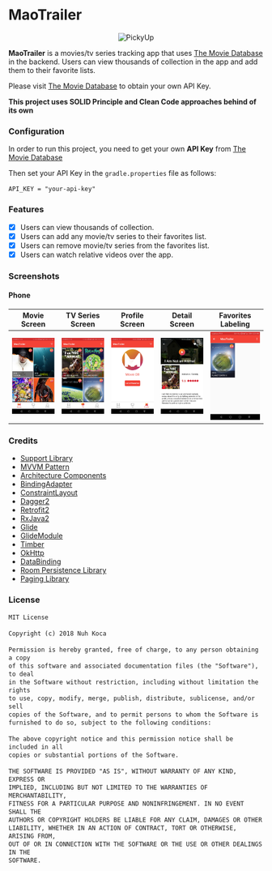 # MaoTrailer

<p align="center"><img src="https://github.com/nuhkoca/mao-trailer-app/blob/master/app/src/main/res/mipmap-xxxhdpi/ic_launcher.png" alt="PickyUp" height="200px"></p>


**MaoTrailer** is a movies/tv series tracking app that uses [The Movie Database](https://api.themoviedb.org) in the backend. Users can view thousands of collection in the app and add them to their favorite lists.

Please visit [The Movie Database](https://api.themoviedb.org) to obtain your own API Key.

**This project uses SOLID Principle and Clean Code approaches behind of its own**

### Configuration

In order to run this project, you need to get your own **API Key** from [The Movie Database](https://api.themoviedb.org)

Then set your API Key in the `gradle.properties` file as follows:

    API_KEY = "your-api-key"

### Features

- [x] Users can view thousands of collection.
- [x] Users can add any movie/tv series to their favorites list.
- [x] Users can remove movie/tv series from the favorites list.
- [x] Users can watch relative videos over the app.

### Screenshots

#### Phone

Movie Screen            |  TV Series Screen |  Profile Screen | Detail Screen  | Favorites Labeling
:-------------------------:|:-------------------------:|:-------------------------:|:-------------------------:|:-------------------------:
![](art/1.jpg)  |  ![](art/2.jpg) |  ![](art/3.jpg) | ![](art/4.jpg)   |  ![](art/5.jpg)


### Credits

* [Support Library](https://developer.android.com/topic/libraries/support-library/)
* [MVVM Pattern](https://github.com/googlesamples/android-architecture)
* [Architecture Components](https://developer.android.com/topic/libraries/architecture/)
* [BindingAdapter](https://developer.android.com/reference/android/databinding/BindingAdapter.html)
* [ConstraintLayout](https://developer.android.com/training/constraint-layout/)
* [Dagger2](https://github.com/google/dagger)
* [Retrofit2](https://github.com/square/retrofit)
* [RxJava2](https://github.com/ReactiveX/RxJava)
* [Glide](https://github.com/bumptech/glide)
* [GlideModule](http://bumptech.github.io/glide/doc/generatedapi.html#availability)
* [Timber](https://github.com/JakeWharton/timber)
* [OkHttp](https://github.com/square/okhttp)
* [DataBinding](https://developer.android.com/topic/libraries/data-binding/index.html)
* [Room Persistence Library](https://github.com/googlecodelabs/android-room-with-a-view)
* [Paging Library](https://developer.android.com/topic/libraries/architecture/paging/)


### License

```
MIT License

Copyright (c) 2018 Nuh Koca

Permission is hereby granted, free of charge, to any person obtaining a copy
of this software and associated documentation files (the "Software"), to deal
in the Software without restriction, including without limitation the rights
to use, copy, modify, merge, publish, distribute, sublicense, and/or sell
copies of the Software, and to permit persons to whom the Software is
furnished to do so, subject to the following conditions:

The above copyright notice and this permission notice shall be included in all
copies or substantial portions of the Software.

THE SOFTWARE IS PROVIDED "AS IS", WITHOUT WARRANTY OF ANY KIND, EXPRESS OR
IMPLIED, INCLUDING BUT NOT LIMITED TO THE WARRANTIES OF MERCHANTABILITY,
FITNESS FOR A PARTICULAR PURPOSE AND NONINFRINGEMENT. IN NO EVENT SHALL THE
AUTHORS OR COPYRIGHT HOLDERS BE LIABLE FOR ANY CLAIM, DAMAGES OR OTHER
LIABILITY, WHETHER IN AN ACTION OF CONTRACT, TORT OR OTHERWISE, ARISING FROM,
OUT OF OR IN CONNECTION WITH THE SOFTWARE OR THE USE OR OTHER DEALINGS IN THE
SOFTWARE.
```
